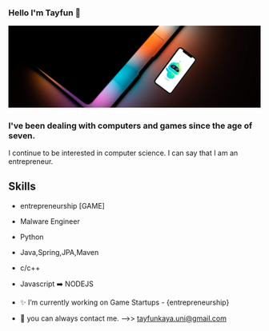 ### Hello I'm Tayfun 👋
![](https://github.com/TAYFUN-KAYA/Tayfun-Kaya/blob/main/3.png)

### I've been dealing with computers and games since the age of seven.
I continue to be interested in computer science.
I can say that I am an entrepreneur.

Skills
------
- entrepreneurship [GAME]
- Malware Engineer
- Python
- Java,Spring,JPA,Maven
- c/c++
- Javascript ➡️ NODEJS

- ✨ I’m currently working on Game Startups - {entrepreneurship} 

- 💬 you can always contact me. -->> tayfunkaya.uni@gmail.com 


